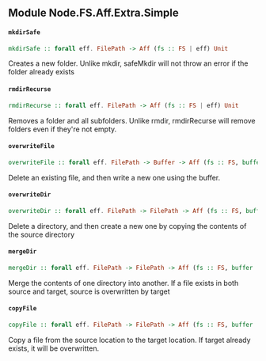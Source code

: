 ## Module Node.FS.Aff.Extra.Simple

#### `mkdirSafe`

``` purescript
mkdirSafe :: forall eff. FilePath -> Aff (fs :: FS | eff) Unit
```

Creates a new folder. Unlike mkdir, safeMkdir will
not throw an error if the folder already exists

#### `rmdirRecurse`

``` purescript
rmdirRecurse :: forall eff. FilePath -> Aff (fs :: FS | eff) Unit
```

Removes a folder and all subfolders. Unlike rmdir,
rmdirRecurse will remove folders even if they're
not empty.

#### `overwriteFile`

``` purescript
overwriteFile :: forall eff. FilePath -> Buffer -> Aff (fs :: FS, buffer :: BUFFER | eff) Unit
```

Delete an existing file, and then write a new one
using the buffer.

#### `overwriteDir`

``` purescript
overwriteDir :: forall eff. FilePath -> FilePath -> Aff (fs :: FS, buffer :: BUFFER | eff) Unit
```

Delete a directory, and then create a new one by
copying the contents of the source directory

#### `mergeDir`

``` purescript
mergeDir :: forall eff. FilePath -> FilePath -> Aff (fs :: FS, buffer :: BUFFER | eff) Unit
```

Merge the contents of one directory into another.
If a file exists in both source and target, source
is overwritten by target

#### `copyFile`

``` purescript
copyFile :: forall eff. FilePath -> FilePath -> Aff (fs :: FS, buffer :: BUFFER | eff) Unit
```

Copy a file from the source location to the target location.
If target already exists, it will be overwritten.


